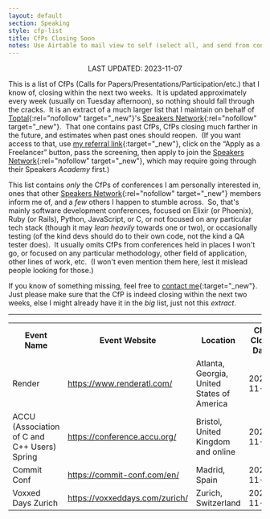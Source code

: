 ```yaml
---
layout: default
section: Speaking
style: cfp-list
title: CfPs Closing Soon
notes: Use Airtable to mail view to self (select all, and send from context menu), copy table from email, remove styling, and update date.
---
```


<center>LAST UPDATED: 2023-11-07</center>

This is a list of CfPs
(Calls for Papers/Presentations/Participation/etc.)
that I know of,
closing within the next two weeks.&nbsp;
It is updated approximately every week
(usually on Tuesday afternoon),
so nothing should fall through the cracks.&nbsp;
It is an extract of a much larger list
that I maintain on behalf of
[Toptal](https://www.toptal.com/#accept-only-candid-coders){:rel="nofollow" target="_new"}'s
[Speakers Network](https://www.toptal.com/community/speakers){:rel="nofollow" target="_new"}.&nbsp;
That one contains past CfPs,
CfPs closing much farther in the future,
and estimates when past ones should reopen.&nbsp;
(If you want access to that, use
[my referral link](https://www.toptal.com/#accept-only-candid-coders){:target="_new"},
click on the “Apply as a Freelancer” button,
pass the screening,
then apply to join the
[Speakers Network](https://www.toptal.com/community/speakers){:rel="nofollow" target="_new"},
which may require going through their Speakers _Academy_ first.)

This list contains _only_
the CfPs of conferences I am personally interested in,
ones that other
[Speakers Network](https://www.toptal.com/community/speakers){:rel="nofollow" target="_new"} members inform me of,
and a _few_ others I happen to stumble across.&nbsp;
So, that's mainly software development conferences,
focused on Elixir (or Phoenix), Ruby (or Rails), Python, JavaScript, or C,
or not focused on any particular tech stack
(though it may _lean heavily_ towards one or two),
or occasionally testing
(of the kind devs should do to their own code,
not the kind a QA tester does).&nbsp;
It usually omits CfPs from conferences
held in places I won't go,
or focused on any particular
methodology, other field of application, other lines of work, etc.&nbsp;
(I won't even mention them here,
lest it mislead people looking for those.)

If you know of something missing, feel free to
[contact me](/contact){:target="_new"}.&nbsp;
Just please make sure that
the CfP is indeed closing within the next two weeks,
else I might already have it in the _big_ list, just not this _extract_.

<hr>

<table>
  <tbody>
    <tr>
      <th>Event Name</th>
      <th>Event Website</th>
      <th>Location</th>
      <th>CFP Close Date</th>
      <th>CFP Close Estimated?</th>
      <th>Event Date</th>
      <th>CFP Link</th>
    </tr>
    <tr>
      <td>Render</td>
      <td><a href="https://www.renderatl.com/" target="_blank">https://www.renderatl.com/</a></td>
      <td>Atlanta, Georgia, United States of America</td>
      <td>2023-11-13</td>
      <td></td>
      <td>2024-06-13</td>
      <td><a href="https://sessionize.com/renderatl-2024" target="_blank">https://sessionize.com/<wbr>renderatl-2024</a></td>
    </tr>
    <tr>
      <td>ACCU (Association of C and C++ Users)  Spring</td>
      <td><a href="https://conference.accu.org/" target="_blank">https://conference.accu.org/</a></td>
      <td>Bristol, United Kingdom and online</td>
      <td>2023-11-17</td>
      <td></td>
      <td>2024-04-17</td>
      <td><a href="https://accuconference.org/callforspeakers/" target="_blank">https://accuconference.org/<wbr>callforspeakers/</a></td>
    </tr>
    <tr>
      <td>Commit Conf</td>
      <td><a href="https://commit-conf.com/en/" target="_blank">https://commit-conf.com/en/</a></td>
      <td>Madrid, Spain</td>
      <td>2023-11-19</td>
      <td></td>
      <td>2024-04-19</td>
      <td><a href="https://koliseo.com/commit/2024/sessions" target="_blank">https://koliseo.com/commit/<wbr>2024/sessions</a></td>
    </tr>
    <tr>
      <td>Voxxed Days Zurich</td>
      <td><a href="https://voxxeddays.com/zurich/" target="_blank">https://voxxeddays.com/zurich/</a></td>
      <td>Zurich, Switzerland</td>
      <td>2023-11-19</td>
      <td></td>
      <td>2024-03-07</td>
      <td><a href="https://vdz24.cfp.dev/" target="_blank">https://vdz24.cfp.dev/</a></td>
    </tr>
  </tbody>
</table>

